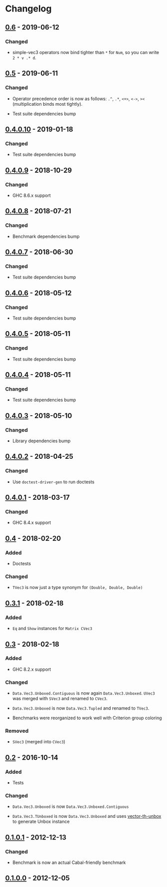 # Changelog

## [0.6] - 2019-06-12

### Changed

- simple-vec3 operators now bind tighter than `*` for `Num`, so you
  can write `2 * v .* d`.

## [0.5] - 2019-06-11

### Changed

- Operator precedence order is now as follows: `.^`, `.*`, `<+>`,
  `<->`, `><` (multiplication binds most tightly).

- Test suite dependencies bump

## [0.4.0.10] - 2019-01-18

### Changed

- Test suite dependencies bump

## [0.4.0.9] - 2018-10-29

### Changed

- GHC 8.6.x support

## [0.4.0.8] - 2018-07-21

### Changed

- Benchmark dependencies bump

## [0.4.0.7] - 2018-06-30

### Changed

- Test suite dependencies bump

## [0.4.0.6] - 2018-05-12

### Changed

- Test suite dependencies bump

## [0.4.0.5] - 2018-05-11

### Changed

- Test suite dependencies bump

## [0.4.0.4] - 2018-05-11

### Changed

- Test suite dependencies bump

## [0.4.0.3] - 2018-05-10

### Changed

- Library dependencies bump

## [0.4.0.2] - 2018-04-25

### Changed

- Use `doctest-driver-gen` to run doctests

## [0.4.0.1] - 2018-03-17

### Changed

- GHC 8.4.x support

## [0.4] - 2018-02-20

### Added

- Doctests

### Changed

- `TVec3` is now just a type synonym for `(Double, Double, Double)`

## [0.3.1] - 2018-02-18

### Added

- `Eq` and `Show` instances for `Matrix CVec3`

## [0.3] - 2018-02-18

### Added

- GHC 8.2.x support

### Changed

- `Data.Vec3.Unboxed.Contiguous` is now again `Data.Vec3.Unboxed`.
  `UVec3` was merged with `SVec3` and renamed to `CVec3`.

- `Data.Vec3.Unboxed` is now `Data.Vec3.Tupled` and renamed to
  `TVec3`.

- Benchmarks were reorganized to work well with Criterion group
  coloring

### Removed

- `SVec3` (merged into `CVec3`)

## [0.2] - 2016-10-14

### Added

- Tests

### Changed

- `Data.Vec3.Unboxed` is now `Data.Vec3.Unboxed.Contiguous`

- `Data.Vec3.TUnboxed` is now `Data.Vec3.Unboxed` and uses
  [vector-th-unbox][] to generate Unbox instance

## [0.1.0.1] - 2012-12-13

### Changed

- Benchmark is now an actual Cabal-friendly benchmark

## [0.1.0.0] - 2012-12-05

[0.6]:     https://github.com/dzhus/simple-vec3/compare/0.5...0.6
[0.5]:     https://github.com/dzhus/simple-vec3/compare/0.4.0.10...0.5
[0.4.0.10]:https://github.com/dzhus/simple-vec3/compare/0.4.0.9...0.4.0.10
[0.4.0.9]: https://github.com/dzhus/simple-vec3/compare/0.4.0.8...0.4.0.9
[0.4.0.8]: https://github.com/dzhus/simple-vec3/compare/0.4.0.7...0.4.0.8
[0.4.0.7]: https://github.com/dzhus/simple-vec3/compare/0.4.0.6...0.4.0.7
[0.4.0.6]: https://github.com/dzhus/simple-vec3/compare/0.4.0.5...0.4.0.6
[0.4.0.5]: https://github.com/dzhus/simple-vec3/compare/0.4.0.4...0.4.0.5
[0.4.0.4]: https://github.com/dzhus/simple-vec3/compare/0.4.0.3...0.4.0.4
[0.4.0.3]: https://github.com/dzhus/simple-vec3/compare/0.4.0.2...0.4.0.3
[0.4.0.2]: https://github.com/dzhus/simple-vec3/compare/0.4.0.1...0.4.0.2
[0.4.0.1]: https://github.com/dzhus/simple-vec3/compare/0.4...0.4.0.1
[0.4]:     https://github.com/dzhus/simple-vec3/compare/0.3.1...0.4
[0.3.1]:   https://github.com/dzhus/simple-vec3/compare/0.3...0.3.1
[0.3]:     https://github.com/dzhus/simple-vec3/compare/0.2...0.3
[0.2]:     https://github.com/dzhus/simple-vec3/compare/0.1.0.1...0.2
[0.1.0.1]: https://github.com/dzhus/simple-vec3/compare/0.1.0.0...0.1.0.1
[0.1.0.0]: https://github.com/dzhus/simple-vec3/tree/0.1.0.0

[vector-th-unbox]: https://hackage.haskell.org/package/vector-th-unbox
